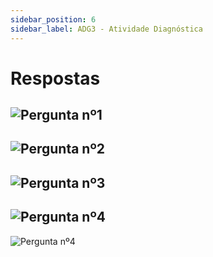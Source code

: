 ```yaml
---
sidebar_position: 6
sidebar_label: ADG3 - Atividade Diagnóstica
---
```


# Respostas

![Pergunta nº1](/img/arquitetura-computadores/adg3/questao1.png)
-
![Pergunta nº2](/img/arquitetura-computadores/adg3/questao2.png)
-
![Pergunta nº3](/img/arquitetura-computadores/adg3/questao3.png)
-
![Pergunta nº4](/img/arquitetura-computadores/adg3/questao4.png)
-
![Pergunta nº4](/img/arquitetura-computadores/adg3/pergunta4.png)